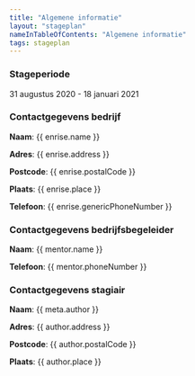 ```yaml
---
title: "Algemene informatie"
layout: "stageplan"
nameInTableOfContents: "Algemene informatie"
tags: stageplan
---
```


### Stageperiode
31 augustus 2020 - 18 januari 2021

### Contactgegevens bedrijf
**Naam**: {{ enrise.name }}

**Adres**: {{ enrise.address }}

**Postcode**: {{ enrise.postalCode }}

**Plaats**: {{ enrise.place }}

**Telefoon**: {{ enrise.genericPhoneNumber }}

### Contactgegevens bedrijfsbegeleider
**Naam**: {{ mentor.name }}

**Telefoon**: {{ mentor.phoneNumber }}

### Contactgegevens stagiair
**Naam**: {{ meta.author }}

**Adres**: {{ author.address }}

**Postcode**: {{ author.postalCode }}

**Plaats**: {{ author.place }}
